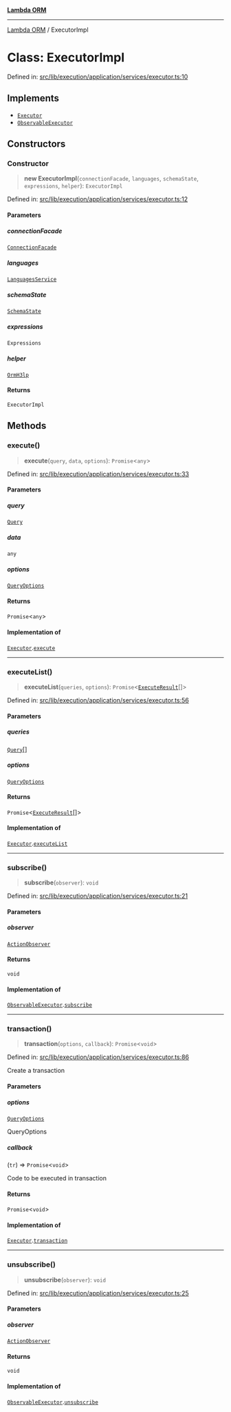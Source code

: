 [**Lambda ORM**](../README.md)

***

[Lambda ORM](../README.md) / ExecutorImpl

# Class: ExecutorImpl

Defined in: [src/lib/execution/application/services/executor.ts:10](https://github.com/lambda-orm/wiki/blob/d7eed5bd6f40e7e5946b35121d5564379ef251ff/src/lib/execution/application/services/executor.ts#L10)

## Implements

- [`Executor`](../interfaces/Executor.md)
- [`ObservableExecutor`](../interfaces/ObservableExecutor.md)

## Constructors

### Constructor

> **new ExecutorImpl**(`connectionFacade`, `languages`, `schemaState`, `expressions`, `helper`): `ExecutorImpl`

Defined in: [src/lib/execution/application/services/executor.ts:12](https://github.com/lambda-orm/wiki/blob/d7eed5bd6f40e7e5946b35121d5564379ef251ff/src/lib/execution/application/services/executor.ts#L12)

#### Parameters

##### connectionFacade

[`ConnectionFacade`](ConnectionFacade.md)

##### languages

[`LanguagesService`](LanguagesService.md)

##### schemaState

[`SchemaState`](SchemaState.md)

##### expressions

`Expressions`

##### helper

[`OrmH3lp`](OrmH3lp.md)

#### Returns

`ExecutorImpl`

## Methods

### execute()

> **execute**(`query`, `data`, `options`): `Promise`\<`any`\>

Defined in: [src/lib/execution/application/services/executor.ts:33](https://github.com/lambda-orm/wiki/blob/d7eed5bd6f40e7e5946b35121d5564379ef251ff/src/lib/execution/application/services/executor.ts#L33)

#### Parameters

##### query

[`Query`](Query.md)

##### data

`any`

##### options

[`QueryOptions`](../interfaces/QueryOptions.md)

#### Returns

`Promise`\<`any`\>

#### Implementation of

[`Executor`](../interfaces/Executor.md).[`execute`](../interfaces/Executor.md#execute)

***

### executeList()

> **executeList**(`queries`, `options`): `Promise`\<[`ExecuteResult`](../interfaces/ExecuteResult.md)[]\>

Defined in: [src/lib/execution/application/services/executor.ts:56](https://github.com/lambda-orm/wiki/blob/d7eed5bd6f40e7e5946b35121d5564379ef251ff/src/lib/execution/application/services/executor.ts#L56)

#### Parameters

##### queries

[`Query`](Query.md)[]

##### options

[`QueryOptions`](../interfaces/QueryOptions.md)

#### Returns

`Promise`\<[`ExecuteResult`](../interfaces/ExecuteResult.md)[]\>

#### Implementation of

[`Executor`](../interfaces/Executor.md).[`executeList`](../interfaces/Executor.md#executelist)

***

### subscribe()

> **subscribe**(`observer`): `void`

Defined in: [src/lib/execution/application/services/executor.ts:21](https://github.com/lambda-orm/wiki/blob/d7eed5bd6f40e7e5946b35121d5564379ef251ff/src/lib/execution/application/services/executor.ts#L21)

#### Parameters

##### observer

[`ActionObserver`](ActionObserver.md)

#### Returns

`void`

#### Implementation of

[`ObservableExecutor`](../interfaces/ObservableExecutor.md).[`subscribe`](../interfaces/ObservableExecutor.md#subscribe)

***

### transaction()

> **transaction**(`options`, `callback`): `Promise`\<`void`\>

Defined in: [src/lib/execution/application/services/executor.ts:86](https://github.com/lambda-orm/wiki/blob/d7eed5bd6f40e7e5946b35121d5564379ef251ff/src/lib/execution/application/services/executor.ts#L86)

Create a transaction

#### Parameters

##### options

[`QueryOptions`](../interfaces/QueryOptions.md)

QueryOptions

##### callback

(`tr`) => `Promise`\<`void`\>

Code to be executed in transaction

#### Returns

`Promise`\<`void`\>

#### Implementation of

[`Executor`](../interfaces/Executor.md).[`transaction`](../interfaces/Executor.md#transaction)

***

### unsubscribe()

> **unsubscribe**(`observer`): `void`

Defined in: [src/lib/execution/application/services/executor.ts:25](https://github.com/lambda-orm/wiki/blob/d7eed5bd6f40e7e5946b35121d5564379ef251ff/src/lib/execution/application/services/executor.ts#L25)

#### Parameters

##### observer

[`ActionObserver`](ActionObserver.md)

#### Returns

`void`

#### Implementation of

[`ObservableExecutor`](../interfaces/ObservableExecutor.md).[`unsubscribe`](../interfaces/ObservableExecutor.md#unsubscribe)

